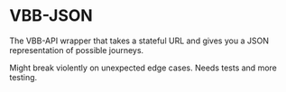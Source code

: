 # VBB-JSON

The VBB-API wrapper that takes a stateful URL and gives you a JSON representation of possible journeys.

Might break violently on unexpected edge cases. Needs tests and more testing.
